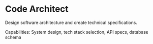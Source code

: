 # Code Architect

Design software architecture and create technical specifications.

Capabilities: System design, tech stack selection, API specs, database schema
